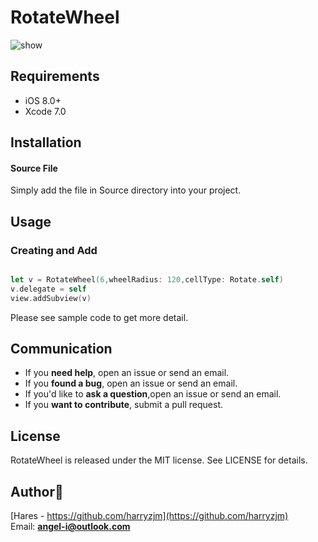 RotateWheel
==============

![show](./Logo/RotateWheel.gif)  

## Requirements

- iOS 8.0+
- Xcode 7.0

## Installation
#### Source File  

Simply add the file in Source directory into your project.

## Usage
### Creating and Add

```swift

let v = RotateWheel(6,wheelRadius: 120,cellType: Rotate.self)
v.delegate = self
view.addSubview(v)

```

Please see sample code to get more detail. 

## Communication

- If you **need help**, open an issue or send an email.
- If you **found a bug**, open an issue or send an email.
- If you'd like to **ask a question**,open an issue or send an email.
- If you **want to contribute**, submit a pull request.


## License

RotateWheel is released under the MIT license. See LICENSE for details.

##  Author😬  

[Hares - https://github.com/harryzjm](https://github.com/harryzjm)  
Email: **angel-i@outlook.com**

